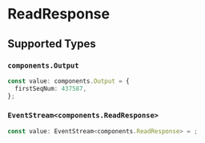 # ReadResponse


## Supported Types

### `components.Output`

```typescript
const value: components.Output = {
  firstSeqNum: 437587,
};
```

### `EventStream<components.ReadResponse>`

```typescript
const value: EventStream<components.ReadResponse> = ;
```

